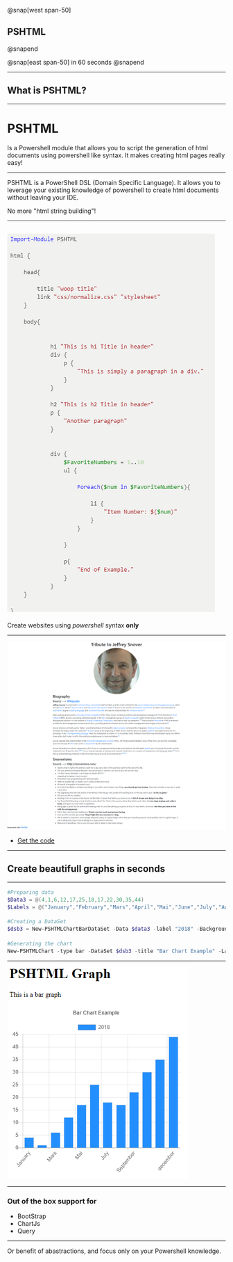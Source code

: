

@snap[west span-50]
## PSHTML
@snapend

@snap[east span-50]
in 60 seconds
@snapend

---

## What is PSHTML?

---

# PSHTML

Is a Powershell module that allows you to script the generation of html documents using powershell like syntax. It makes creating html pages really easy!

---

PSHTML is a PowerShell DSL (Domain Specific Language). It allows you to leverage your existing knowledge of powershell to create html documents without leaving your IDE. 

No more "html string building"!

---
![](/Images/Example01.jpg)
---


Create websites using *powershell* syntax __only__

---

![](PSHTML/Examples/Example6/tribute_snover.png)

* [Get the code](https://github.com/Stephanevg/PSHTML/blob/master/PSHTML/Examples/Example6/Example6.ps1)

--- 

## Create beautifull graphs in seconds

---

```powershell
#Preparing data
$Data3 = @(4,1,6,12,17,25,18,17,22,30,35,44)
$Labels = @("January","February","Mars","April","Mai","June","July","August","September","October","November","december")

#Creating a DataSet
$dsb3 = New-PSHTMLChartBarDataSet -Data $data3 -label "2018" -BackgroundColor ([Color]::blue )

#Generating the chart
New-PSHTMLChart -type bar -DataSet $dsb3 -title "Bar Chart Example" -Labels $Labels -CanvasID $BarCanvasID

```
---

![](PSHTML/Examples/Charts/Chart01/BarChartExample.png)


---

### Out of the box support for

* BootStrap
* ChartJs
* Query



---

Or benefit of abastractions, and focus only on your Powershell knowledge.


